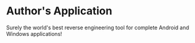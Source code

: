 # Author's Application
Surely the world's best reverse engineering tool for complete Android and Windows applications!
